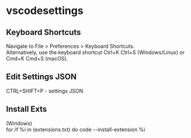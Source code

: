# vscodesettings

## Keyboard Shortcuts
Navigate to File > Preferences > Keyboard Shortcuts.  
Alternatively, use the keyboard shortcut Ctrl+K Ctrl+S (Windows/Linux) or Cmd+K Cmd+S (macOS).

## Edit Settings JSON
CTRL+SHIFT+P - settings JSON

## Install Exts
(Windows)  
for /f %i in (extensions.txt) do code --install-extension %i

